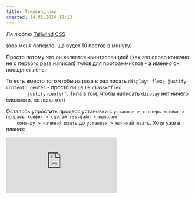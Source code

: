 ```yaml
---
title: Теилвинд лав
created: 14.01.2024 19:13
---
```


<p>
    Ля люблю <a href="https://tailwindcss.com/">Tailwind CSS</a>
</p>
<p>
    (ооо меня поперло, ща будет 10 постов в минуту)
</p>
<p>
    Просто потому что он является квинтэссенцией (хах это слово конечно не с первого раза написал) тулов для
    программистов
    - а именно он поощряет лень.
</p>
<p>То есть вместо того чтобы из раза в раз писать <code>display: flex; justify-content: center</code> - просто пишешь
    <code>class="flex
        justify-center"</code>. Типа в том, чтобы написать <code>display</code> нет ничего сложного, но лень же)) </p>

<p>Осталось упростить процесс установки с <code>установи > сгенерь конфиг > поправь конфиг > сделай css-файл > выполни
    команду > начинай юзать</code>
    до <code>установи > начинай юзать</code>. Хотя уже в планах:
</p>

<iframe src="https://www.youtube.com/embed/CLkxRnRQtDE?si=CY7IukoQ8rQDNhFF&amp;start=2146"
        title="YouTube video player" frameborder="0"
        allow="accelerometer; autoplay; clipboard-write; encrypted-media; gyroscope; picture-in-picture; web-share"
        allowfullscreen></iframe>

